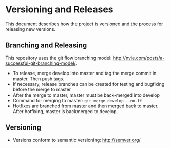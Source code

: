 # Versioning and Releases

This document describes how the project is versioned and the process for releasing new versions.

## Branching and Releasing

This repository uses the git flow branching model: http://nvie.com/posts/a-successful-git-branching-model/.

- To release, merge develop into master and tag the merge commit in master. Then push tags.
- If necessary, release branches can be created for testing and bugfixing before the merge to master
- After the merge to master, master must be back-merged into develop
- Command for merging to master: `git merge develop --no-ff`
- Hotfixes are branched from master and then merged back to master. After hotfixing, master is backmerged to develop.

## Versioning

- Versions conform to semantic versioning: http://semver.org/